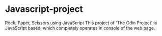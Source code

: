 # Javascript-project
Rock, Paper, Scissors using JavaScript
This project  of 'The Odin Project' is JavaScript based, which completely operates in console of the web page.
 

